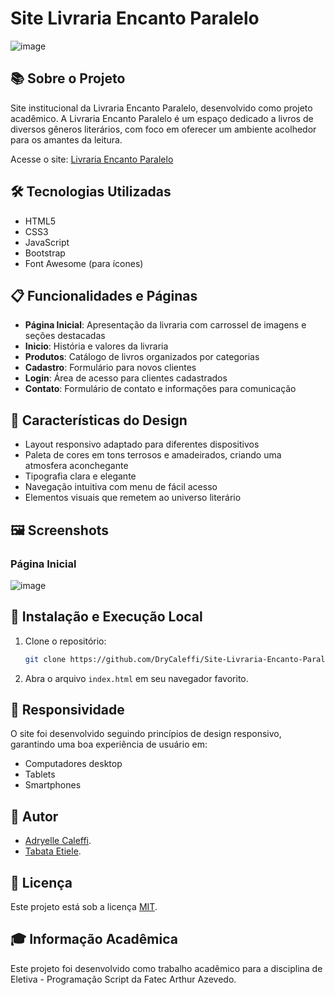# Site Livraria Encanto Paralelo

![image](https://github.com/user-attachments/assets/da9f04fd-9e19-4051-9d53-c6dc2a1cb24e)


## 📚 Sobre o Projeto

Site institucional da Livraria Encanto Paralelo, desenvolvido como projeto acadêmico. A Livraria Encanto Paralelo é um espaço dedicado a livros de diversos gêneros literários, com foco em oferecer um ambiente acolhedor para os amantes da leitura.

Acesse o site: [Livraria Encanto Paralelo](https://drycaleffi.github.io/Site-Livraria-Encanto-Paralelo/index.html)

## 🛠️ Tecnologias Utilizadas

- HTML5
- CSS3
- JavaScript
- Bootstrap
- Font Awesome (para ícones)

## 📋 Funcionalidades e Páginas

- **Página Inicial**: Apresentação da livraria com carrossel de imagens e seções destacadas
- **Inicio**: História e valores da livraria
- **Produtos**: Catálogo de livros organizados por categorias
- **Cadastro**: Formulário para novos clientes
- **Login**: Área de acesso para clientes cadastrados
- **Contato**: Formulário de contato e informações para comunicação

## 🎨 Características do Design

- Layout responsivo adaptado para diferentes dispositivos
- Paleta de cores em tons terrosos e amadeirados, criando uma atmosfera aconchegante
- Tipografia clara e elegante
- Navegação intuitiva com menu de fácil acesso
- Elementos visuais que remetem ao universo literário

## 🖼️ Screenshots

### Página Inicial
![image](https://github.com/user-attachments/assets/32bb1717-5db8-45aa-a39a-653fd2cef546)



## 🔧 Instalação e Execução Local

1. Clone o repositório:
   ```bash
   git clone https://github.com/DryCaleffi/Site-Livraria-Encanto-Paralelo.git
   ```

2. Abra o arquivo `index.html` em seu navegador favorito.

## 📱 Responsividade

O site foi desenvolvido seguindo princípios de design responsivo, garantindo uma boa experiência de usuário em:
- Computadores desktop
- Tablets
- Smartphones

## 👤 Autor

- [Adryelle Caleffi](https://github.com/DryCaleffi).
- [Tabata Etiele](https://github.com/TabataEtiele).

## 📝 Licença

Este projeto está sob a licença [MIT](LICENSE).

## 🎓 Informação Acadêmica

Este projeto foi desenvolvido como trabalho acadêmico para a disciplina de Eletiva - Programação Script da Fatec Arthur Azevedo.
